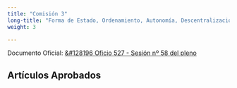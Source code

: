 ```yaml
---
title: "Comisión 3"
long-title: "Forma de Estado, Ordenamiento, Autonomía, Descentralización, Equidad, Justicia Territorial, Gobiernos Locales y Organización Fiscal."
weight: 3

---
```


Documento Oficial: [&#128196 Oficio 527 - Sesión nº 58 del pleno](https://www.chileconvencion.cl/wp-content/uploads/2022/02/Oficio-527-con-normas-aprobadas-en-particular-Sesion-58-del-Pleno-primer-informe-de-la-Com.-Forma-de-Estado.pdf)

## Artículos Aprobados
